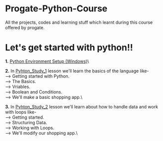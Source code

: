 # Progate-Python-Course
All the projects, codes and learning stuff which learnt during this course offered by progate.

# Let's get started with python!!

**1.** [Python Environment Setup (Windows)](https://progate.com/docs/python-env-win)\

**2.** In [Pyhton_Study_1](https://github.com/kishanrajput23/Progate-Python-Course/tree/main/pyhton_study_1) lesson we'll learn the basics of the language like-\
--> Getting started with Python.\
--> The Basics.\
--> Vriables.\
--> Boolean and Conditions.\
--> We'll make a basic shopping app.\

**3.** In [Pyhton_Study_2](https://github.com/kishanrajput23/Progate-Python-Course/tree/main/python_study_2) lesson we'll learn about how to handle data and work with loops like-\
--> Getting started.\
--> Structuring Data.\
--> Working with Loops.\
--> We'll modify our shopping app.\
